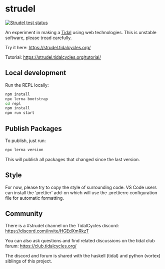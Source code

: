 # strudel

[![Strudel test status](https://github.com/tidalcycles/strudel/actions/workflows/test.yml/badge.svg)](https://github.com/tidalcycles/strudel/actions)

An experiment in making a [Tidal](https://github.com/tidalcycles/tidal/) using web technologies. This is unstable software, please tread carefully.

Try it here: https://strudel.tidalcycles.org/

Tutorial: https://strudel.tidalcycles.org/tutorial/

## Local development

Run the REPL locally:

```bash
npm install
npx lerna bootstrap
cd repl
npm install
npm run start
```

## Publish Packages

To publish, just run:

```sh
npx lerna version
```

This will publish all packages that changed since the last version.

## Style

For now, please try to copy the style of surrounding code. VS Code users can install the 'prettier' add-on which will use the .prettierrc configuration file for automatic formatting.

## Community

There is a #strudel channel on the TidalCycles discord: https://discord.com/invite/HGEdXmRkzT

You can also ask questions and find related discussions on the tidal club forum: https://club.tidalcycles.org/

The discord and forum is shared with the haskell (tidal) and python (vortex) siblings of this project.